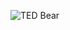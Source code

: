 ![TED Bear](https://encrypted-tbn0.gstatic.com/images?q=tbn:ANd9GcSkPf-l76rcmOzVpfnbUQW0iPMQhaA2KNzm3IK5RV23U3v1itFa)
